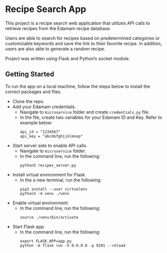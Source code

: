 # Recipe Search App
This project is a recipe search web application that utilizes API calls to retrieve recipes from the Edamam recipe database. 

Users are able to search for recipes based on predetermined categories or customizable keywords and save the link to their favorite recipe. In addition, users are also able to generate a random recipe.

Project was written using Flask and Python’s socket module.

## Getting Started
To run the app on a local machine, follow the steps below to install the correct packages and files.

* Clone the repo.
* Add your Edamam credentials.
    * Navigate to `microservice` folder and create `credentials.py` file.
    * In the file, create two variables for your Edamam ID and Key. Refer to example below:
        ```
        api_id = "1234567"
        api_key = "abcdefghijklmnop"
        ```
* Start server side to enable API calls.
    * Navigate to `microservice` folder.
    * In the command line, run the following:
        ```
        python3 recipes_server.py
        ```
* Install virtual environment for Flask.
    * In the a new terminal, run the following:
        ```
        pip3 install --user virtualenv
        python3 -m venv ./venv
        ```
* Enable virtual environment.
    * In the command line, run the following:
        ```
        source ./venv/bin/activate
        ```
* Start Flask app.
    * In the command line, run the following:
        ```
        export FLASK_APP=app.py
        python -m flask run -h 0.0.0.0 -p 9101 --reload
        ```